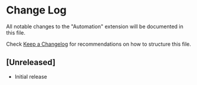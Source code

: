 # Change Log

All notable changes to the "Automation" extension will be documented in this file.

Check [Keep a Changelog](http://keepachangelog.com/) for recommendations on how to structure this file.

## [Unreleased]

- Initial release